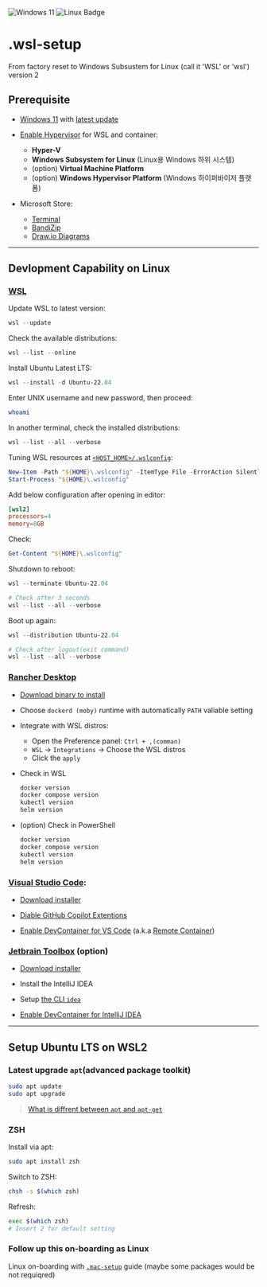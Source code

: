 <!-- https://badges.pages.dev/ -->
<!-- https://ileriayo.github.io/markdown-badges/#markdown-badges -->
![Windows 11](https://img.shields.io/badge/Windows%2011-%230079d5.svg?logo=Windows%2011&style=flat&logoColor=white)
![Linux Badge](https://img.shields.io/badge/Linux-FCC624?logo=linux&logoColor=000&style=flat)

# .wsl-setup

From factory reset to Windows Subsustem for Linux (call it 'WSL' or 'wsl') version 2

## Prerequisite

- [Windows 11](https://www.microsoft.com/ko-kr/windows/end-of-support?r=1)
  with [latest update](https://support.microsoft.com/en-us/windows/install-windows-updates-3c5ae7fc-9fb6-9af1-1984-b5e0412c556a)

- [Enable Hypervisor](https://learn.microsoft.com/en-us/windows-server/virtualization/hyper-v/get-started/install-hyper-v?tabs=gui&pivots=windows)
  for WSL and container:

  - **Hyper-V**
  - **Windows Subsystem for Linux** (Linux용 Windows 하위 시스템)
  - (option) **Virtual Machine Platform**
  - (option) **Windows Hypervisor Platform** (Windows 하이퍼바이저 플랫폼)

- Microsoft Store:

  - [Terminal](https://apps.microsoft.com/detail/9n0dx20hk701)
  - [BandiZip](https://apps.microsoft.com/detail/9P2W3W81SPPB)
  - [Draw.io Diagrams](https://apps.microsoft.com/detail/9MVVSZK43QQW)

---

## Devlopment Capability on Linux

### [WSL](https://learn.microsoft.com/ko-kr/windows/wsl/install)

Update WSL to latest version:

```powershell
wsl --update
```

Check the available distributions:

```powershell
wsl --list --online
```

Install Ubuntu Latest LTS:

```powershell
wsl --install -d Ubuntu-22.04
```

Enter UNIX username and new password, then proceed:

```bash
whoami
```

In another terminal, check the installed distributions:

```powershell
wsl --list --all --verbose
```

Tuning WSL resources at [`<HOST_HOME>/.wslconfig`](https://learn.microsoft.com/en-us/windows/wsl/wsl-config#wslconfig):

```powershell
New-Item -Path "${HOME}\.wslconfig" -ItemType File -ErrorAction SilentlyContinue
Start-Process "${HOME}\.wslconfig"
```

Add below configuration after opening in editor:

```toml
[wsl2]
processors=4
memory=8GB
```

Check:

```powershell
Get-Content "${HOME}\.wslconfig"
```

Shutdown to reboot:

```powershell
wsl --terminate Ubuntu-22.04

# Check after 3 seconds
wsl --list --all --verbose
```

Boot up again:

```powershell
wsl --distribution Ubuntu-22.04

# Check after logout(exit command)
wsl --list --all --verbose
```

### [Rancher Desktop](https://rancherdesktop.io/)

- [Download binary to install](https://rancherdesktop.io/)

- Choose `dockerd (moby)` runtime with automatically `PATH` valiable setting

- Integrate with WSL distros:

  - Open the Preference panel: `Ctrl + ,(comman)`
  - `WSL` -> `Integrations` -> Choose the WSL distros 
  - Click the `apply`

- Check in WSL

  ```bash
  docker version
  docker compose version
  kubectl version
  helm version
  ```

- (option) Check in PowerShell

  ```powershell
  docker version
  docker compose version
  kubectl version
  helm version
  ```

### [Visual Studio Code](https://code.visualstudio.com/):

- [Download installer](https://code.visualstudio.com/)

- [Diable GitHub Copilot Extentions](https://stackoverflow.com/a/75377469)

- [Enable DevContainer for VS Code](https://docs.rancherdesktop.io/how-to-guides/vs-code-remote-containers/)
  (a.k.a [Remote Container](https://code.visualstudio.com/docs/devcontainers/containers))

### [Jetbrain Toolbox](https://www.jetbrains.com/lp/toolbox/) (option)

- [Download installer](https://www.jetbrains.com/toolbox-app/)

- Install the IntelliJ IDEA

- Setup [the CLI `idea`](https://www.jetbrains.com/help/idea/working-with-the-ide-features-from-command-line.html#toolbox)

- [Enable DevContainer for IntelliJ IDEA](https://www.jetbrains.com/help/idea/start-dev-container-for-a-remote-project.html)

---

## Setup Ubuntu LTS on WSL2

### Latest upgrade `apt`(advanced package toolkit)

```bash
sudo apt update
sudo apt upgrade
```

> [What is diffrent between `apt` and `apt-get`](https://aws.amazon.com/ko/compare/the-difference-between-apt-and-apt-get/)

### ZSH

Install via apt:

```bash
sudo apt install zsh
```

Switch to ZSH:

```bash
chsh -s $(which zsh)
```

Refresh:

```bash
exec $(which zsh)
# Insert 2 for default setting
```

### Follow up this on-boarding as Linux

Linux on-boarding with [`.mac-setup`](https://github.com/SPONGE-JL/.mac-setup#readme) guide
(maybe some packages would be not requiqred)
